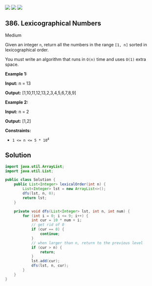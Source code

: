 [![](https://img.shields.io/github/stars/javadev/LeetCode-in-Java?label=Stars&style=flat-square)](https://github.com/javadev/LeetCode-in-Java)
[![](https://img.shields.io/github/forks/javadev/LeetCode-in-Java?label=Fork%20me%20on%20GitHub%20&style=flat-square)](https://github.com/javadev/LeetCode-in-Java/fork)
[![](https://img.shields.io/badge/-LeetCode%20in%20Kotlin-blue?style=flat-square)](https://github.com/javadev/LeetCode-in-Kotlin)

## 386\. Lexicographical Numbers

Medium

Given an integer `n`, return all the numbers in the range `[1, n]` sorted in lexicographical order.

You must write an algorithm that runs in `O(n)` time and uses `O(1)` extra space.

**Example 1:**

**Input:** n = 13

**Output:** [1,10,11,12,13,2,3,4,5,6,7,8,9]

**Example 2:**

**Input:** n = 2

**Output:** [1,2]

**Constraints:**

*   <code>1 <= n <= 5 * 10<sup>4</sup></code>

## Solution

```java
import java.util.ArrayList;
import java.util.List;

public class Solution {
    public List<Integer> lexicalOrder(int n) {
        List<Integer> lst = new ArrayList<>();
        dfs(lst, n, 0);
        return lst;
    }

    private void dfs(List<Integer> lst, int n, int num) {
        for (int i = 0; i <= 9; i++) {
            int cur = 10 * num + i;
            // get rid of 0
            if (cur == 0) {
                continue;
            }
            // when larger than n, return to the previous level
            if (cur > n) {
                return;
            }
            lst.add(cur);
            dfs(lst, n, cur);
        }
    }
}
```